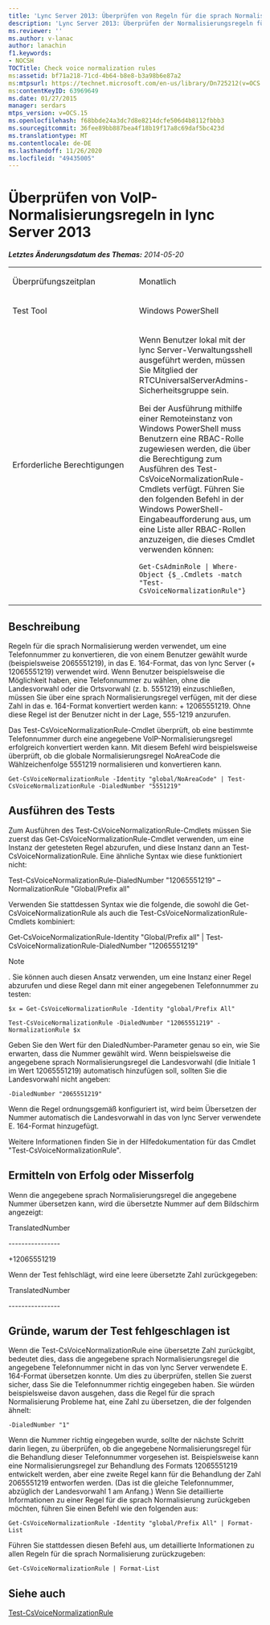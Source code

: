 ```yaml
---
title: 'Lync Server 2013: Überprüfen von Regeln für die sprach Normalisierung'
description: 'Lync Server 2013: Überprüfen der Normalisierungsregeln für die Sprachausgabe.'
ms.reviewer: ''
ms.author: v-lanac
author: lanachin
f1.keywords:
- NOCSH
TOCTitle: Check voice normalization rules
ms:assetid: bf71a218-71cd-4b64-b8e8-b3a98b6e87a2
ms:mtpsurl: https://technet.microsoft.com/en-us/library/Dn725212(v=OCS.15)
ms:contentKeyID: 63969649
ms.date: 01/27/2015
manager: serdars
mtps_version: v=OCS.15
ms.openlocfilehash: f68bbde24a3dc7d8e8214dcfe506d4b8112fbbb3
ms.sourcegitcommit: 36fee89bb887bea4f18b19f17a8c69daf5bc423d
ms.translationtype: MT
ms.contentlocale: de-DE
ms.lasthandoff: 11/26/2020
ms.locfileid: "49435005"
---
```

# <a name="check-voice-normalization-rules-in-lync-server-2013"></a>Überprüfen von VoIP-Normalisierungsregeln in lync Server 2013

<div data-xmlns="http://www.w3.org/1999/xhtml">

<div class="topic" data-xmlns="http://www.w3.org/1999/xhtml" data-msxsl="urn:schemas-microsoft-com:xslt" data-cs="https://msdn.microsoft.com/">

<div data-asp="https://msdn2.microsoft.com/asp">



</div>

<div id="mainSection">

<div id="mainBody">

<span> </span>

_**Letztes Änderungsdatum des Themas:** 2014-05-20_


<table>
<colgroup>
<col style="width: 50%" />
<col style="width: 50%" />
</colgroup>
<tbody>
<tr class="odd">
<td><p>Überprüfungszeitplan</p></td>
<td><p>Monatlich</p></td>
</tr>
<tr class="even">
<td><p>Test Tool</p></td>
<td><p>Windows PowerShell</p></td>
</tr>
<tr class="odd">
<td><p>Erforderliche Berechtigungen</p></td>
<td><p>Wenn Benutzer lokal mit der lync Server-Verwaltungsshell ausgeführt werden, müssen Sie Mitglied der RTCUniversalServerAdmins-Sicherheitsgruppe sein.</p>
<p>Bei der Ausführung mithilfe einer Remoteinstanz von Windows PowerShell muss Benutzern eine RBAC-Rolle zugewiesen werden, die über die Berechtigung zum Ausführen des Test-CsVoiceNormalizationRule-Cmdlets verfügt. Führen Sie den folgenden Befehl in der Windows PowerShell-Eingabeaufforderung aus, um eine Liste aller RBAC-Rollen anzuzeigen, die dieses Cmdlet verwenden können:</p>
<p><code>Get-CsAdminRole | Where-Object {$_.Cmdlets -match &quot;Test-CsVoiceNormalizationRule&quot;}</code></p></td>
</tr>
</tbody>
</table>


<div>

## <a name="description"></a>Beschreibung

Regeln für die sprach Normalisierung werden verwendet, um eine Telefonnummer zu konvertieren, die von einem Benutzer gewählt wurde (beispielsweise 2065551219), in das E. 164-Format, das von lync Server (+ 12065551219) verwendet wird. Wenn Benutzer beispielsweise die Möglichkeit haben, eine Telefonnummer zu wählen, ohne die Landesvorwahl oder die Ortsvorwahl (z. b. 5551219) einzuschließen, müssen Sie über eine sprach Normalisierungsregel verfügen, mit der diese Zahl in das e. 164-Format konvertiert werden kann: + 12065551219. Ohne diese Regel ist der Benutzer nicht in der Lage, 555-1219 anzurufen.

Das Test-CsVoiceNormalizationRule-Cmdlet überprüft, ob eine bestimmte Telefonnummer durch eine angegebene VoIP-Normalisierungsregel erfolgreich konvertiert werden kann. Mit diesem Befehl wird beispielsweise überprüft, ob die globale Normalisierungsregel NoAreaCode die Wählzeichenfolge 5551219 normalisieren und konvertieren kann.

`Get-CsVoiceNormalizationRule -Identity "global/NoAreaCode" | Test-CsVoiceNormalizationRule -DialedNumber "5551219"`

</div>

<div>

## <a name="running-the-test"></a>Ausführen des Tests

Zum Ausführen des Test-CsVoiceNormalizationRule-Cmdlets müssen Sie zuerst das Get-CsVoiceNormalizationRule-Cmdlet verwenden, um eine Instanz der getesteten Regel abzurufen, und diese Instanz dann an Test-CsVoiceNormalizationRule. Eine ähnliche Syntax wie diese funktioniert nicht:

Test-CsVoiceNormalizationRule-DialedNumber "12065551219" – NormalizationRule "Global/Prefix all"

Verwenden Sie stattdessen Syntax wie die folgende, die sowohl die Get-CsVoiceNormalizationRule als auch die Test-CsVoiceNormalizationRule-Cmdlets kombiniert:

Get-CsVoiceNormalizationRule-Identity "Global/Prefix all" | Test-CsVoiceNormalizationRule-DialedNumber "12065551219"

<div>


> [!NOTE]  
> . Sie können auch diesen Ansatz verwenden, um eine Instanz einer Regel abzurufen und diese Regel dann mit einer angegebenen Telefonnummer zu testen:



</div>

`$x = Get-CsVoiceNormalizationRule -Identity "global/Prefix All"`

`Test-CsVoiceNormalizationRule -DialedNumber "12065551219" -NormalizationRule $x`

Geben Sie den Wert für den DialedNumber-Parameter genau so ein, wie Sie erwarten, dass die Nummer gewählt wird. Wenn beispielsweise die angegebene sprach Normalisierungsregel die Landesvorwahl (die Initiale 1 im Wert 12065551219) automatisch hinzufügen soll, sollten Sie die Landesvorwahl nicht angeben:

`-DialedNumber "2065551219"`

Wenn die Regel ordnungsgemäß konfiguriert ist, wird beim Übersetzen der Nummer automatisch die Landesvorwahl in das von lync Server verwendete E. 164-Format hinzugefügt.

Weitere Informationen finden Sie in der Hilfedokumentation für das Cmdlet "Test-CsVoiceNormalizationRule".

</div>

<div>

## <a name="determining-success-or-failure"></a>Ermitteln von Erfolg oder Misserfolg

Wenn die angegebene sprach Normalisierungsregel die angegebene Nummer übersetzen kann, wird die übersetzte Nummer auf dem Bildschirm angezeigt:

TranslatedNumber

\----------------

\+12065551219

Wenn der Test fehlschlägt, wird eine leere übersetzte Zahl zurückgegeben:

TranslatedNumber

\----------------

</div>

<div>

## <a name="reasons-why-the-test-might-have-failed"></a>Gründe, warum der Test fehlgeschlagen ist

Wenn die Test-CsVoiceNormalizationRule eine übersetzte Zahl zurückgibt, bedeutet dies, dass die angegebene sprach Normalisierungsregel die angegebene Telefonnummer nicht in das von lync Server verwendete E. 164-Format übersetzen konnte. Um dies zu überprüfen, stellen Sie zuerst sicher, dass Sie die Telefonnummer richtig eingegeben haben. Sie würden beispielsweise davon ausgehen, dass die Regel für die sprach Normalisierung Probleme hat, eine Zahl zu übersetzen, die der folgenden ähnelt:

`-DialedNumber "1"`

Wenn die Nummer richtig eingegeben wurde, sollte der nächste Schritt darin liegen, zu überprüfen, ob die angegebene Normalisierungsregel für die Behandlung dieser Telefonnummer vorgesehen ist. Beispielsweise kann eine Normalisierungsregel zur Behandlung des Formats 12065551219 entwickelt werden, aber eine zweite Regel kann für die Behandlung der Zahl 2065551219 entworfen werden. (Das ist die gleiche Telefonnummer, abzüglich der Landesvorwahl 1 am Anfang.) Wenn Sie detaillierte Informationen zu einer Regel für die sprach Normalisierung zurückgeben möchten, führen Sie einen Befehl wie den folgenden aus:

`Get-CsVoiceNormalizationRule -Identity "global/Prefix All" | Format-List`

Führen Sie stattdessen diesen Befehl aus, um detaillierte Informationen zu allen Regeln für die sprach Normalisierung zurückzugeben:

`Get-CsVoiceNormalizationRule | Format-List`

</div>

<div>

## <a name="see-also"></a>Siehe auch


[Test-CsVoiceNormalizationRule](https://docs.microsoft.com/powershell/module/skype/Test-CsVoiceNormalizationRule)  
  

</div>

</div>

<span> </span>

</div>

</div>

</div>

